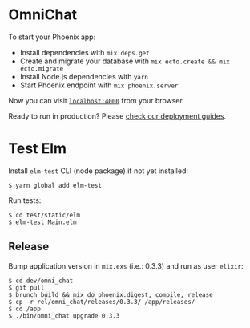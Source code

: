 # OmniChat

To start your Phoenix app:

  * Install dependencies with `mix deps.get`
  * Create and migrate your database with `mix ecto.create && mix ecto.migrate`
  * Install Node.js dependencies with `yarn`
  * Start Phoenix endpoint with `mix phoenix.server`

Now you can visit [`localhost:4000`](http://localhost:4000) from your browser.

Ready to run in production? Please [check our deployment guides](http://www.phoenixframework.org/docs/deployment).

# Test Elm

Install `elm-test` CLI (node package) if not yet installed:

    $ yarn global add elm-test

Run tests:

    $ cd test/static/elm
    $ elm-test Main.elm


## Release

Bump application version in `mix.exs` (i.e.: 0.3.3) and run as user `elixir`:

    $ cd dev/omni_chat
    $ git pull
    $ brunch build && mix do phoenix.digest, compile, release
    $ cp -r rel/omni_chat/releases/0.3.3/ /app/releases/
    $ cd /app
    $ ./bin/omni_chat upgrade 0.3.3
